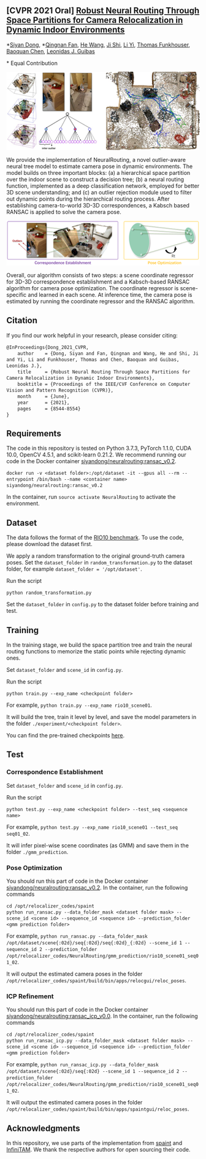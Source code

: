 ## [CVPR 2021 Oral] [Robust Neural Routing Through Space Partitions for Camera Relocalization in Dynamic Indoor Environments](https://arxiv.org/abs/2012.04746)

\*[Siyan Dong](https://siyandong.github.io/), \*[Qingnan Fan](https://fqnchina.github.io/), [He Wang](https://ai.stanford.edu/~hewang/), [Ji Shi](http://blog.sjj118.com/), [Li Yi](https://ericyi.github.io/), 
[Thomas Funkhouser](https://www.cs.princeton.edu/~funk/), [Baoquan Chen](http://cfcs.pku.edu.cn/baoquan/), [Leonidas J. Guibas](https://geometry.stanford.edu/member/guibas/)

\* Equal Contribution

![teaser](assets/teaser_traj.jpg)

We provide the implementation of NeuralRouting, a novel outlier-aware neural tree model to estimate camera pose in dynamic environments. 
The model builds on three important blocks: (a) a hierarchical space partition over the indoor scene to construct a decision tree; (b) a neural routing function, implemented as a deep classification network, employed for better 3D scene understanding; and (c) an outlier rejection module used to filter out dynamic points during the hierarchical routing process. After establishing camera-to-world 3D-3D correspondences, a Kabsch based RANSAC is applied to solve the camera pose. 

<img src="assets/two-step.jpg"/>

Overall, our algorithm consists of two steps: a scene coordinate regressor for 3D-3D correspondence establishment and a Kabsch-based RANSAC algorithm for camera pose optimization. The coordinate regressor is scene-specific and learned in each scene. At inference time, the camera pose is estimated by running the coordinate regressor and the RANSAC algorithm.


## Citation

If you find our work helpful in your research, please consider citing:
```
@InProceedings{Dong_2021_CVPR,
    author    = {Dong, Siyan and Fan, Qingnan and Wang, He and Shi, Ji and Yi, Li and Funkhouser, Thomas and Chen, Baoquan and Guibas, Leonidas J.},
    title     = {Robust Neural Routing Through Space Partitions for Camera Relocalization in Dynamic Indoor Environments},
    booktitle = {Proceedings of the IEEE/CVF Conference on Computer Vision and Pattern Recognition (CVPR)},
    month     = {June},
    year      = {2021},
    pages     = {8544-8554}
}
```


## Requirements

The code in this repository is tested on Python 3.7.3, PyTorch 1.1.0, CUDA 10.0, OpenCV 4.5.1, and scikit-learn 0.21.2. 
We recommend running our code in the Docker container [siyandong/neuralrouting:ransac_v0.2](https://hub.docker.com/repository/docker/siyandong/neuralrouting).
```
docker run -v <dataset folder>:/opt/dataset -it --gpus all --rm --entrypoint /bin/bash --name <container name> siyandong/neuralrouting:ransac_v0.2
```
In the container, run ```source activate NeuralRouting``` to activate the environment.


## Dataset

The data follows the format of the [RIO10 benchmark](http://vmnavab26.in.tum.de/RIO10/benchmarks.php). To use the code, please download the dataset first. 

We apply a random transformation to the original ground-truth camera poses. Set the ```dataset_folder``` in ```random_transformation.py``` to the dataset folder, for example ```dataset_folder = '/opt/dataset'```.

Run the script
```
python random_transformation.py
```

Set the ```dataset_folder``` in ```config.py``` to the dataset folder before training and test.


## Training

In the training stage, we build the space partition tree and train the neural routing functions to memorize the static points while rejecting dynamic ones. 

Set ```dataset_folder``` and ```scene_id``` in ```config.py```. 

Run the script
```
python train.py --exp_name <checkpoint folder>
```
For example, ```python train.py --exp_name rio10_scene01```.

It will build the tree, train it level by level, and save the model parameters in the folder ```./experiment/<checkpoint folder>```.

You can find the pre-trained checkpoints [here](todo).


## Test

### Correspondence Establishment

Set ```dataset_folder``` and ```scene_id``` in ```config.py```. 

Run the script
```
python test.py --exp_name <checkpoint folder> --test_seq <sequence name>
```
For example, ```python test.py --exp_name rio10_scene01 --test_seq seq01_02```.

It will infer pixel-wise scene coordinates (as GMM) and save them in the folder ```./gmm_prediction```.


### Pose Optimization

You should run this part of code in the Docker container [siyandong/neuralrouting:ransac_v0.2](https://hub.docker.com/repository/docker/siyandong/neuralrouting).
In the container, run the following commands
```
cd /opt/relocalizer_codes/spaint
python run_ransac.py --data_folder_mask <dataset folder mask> --scene_id <scene id> --sequence_id <sequence id> --prediction_folder <gmm prediction folder>
```
For example, ```python run_ransac.py --data_folder_mask /opt/dataset/scene{:02d}/seq{:02d}/seq{:02d}_{:02d} --scene_id 1 --sequence_id 2 --prediction_folder /opt/relocalizer_codes/NeuralRouting/gmm_prediction/rio10_scene01_seq01_02```.

It will output the estimated camera poses in the folder ```/opt/relocalizer_codes/spaint/build/bin/apps/relocgui/reloc_poses```.


### ICP Refinement

You should run this part of code in the Docker container [siyandong/neuralrouting:ransac_icp_v0.0](https://hub.docker.com/repository/docker/siyandong/neuralrouting). In the container, run the following commands
```
cd /opt/relocalizer_codes/spaint
python run_ransac_icp.py --data_folder_mask <dataset folder mask> --scene_id <scene id> --sequence_id <sequence id> --prediction_folder <gmm prediction folder>
```
For example, ```python run_ransac_icp.py --data_folder_mask /opt/dataset/scene{:02d}/seq{:02d} --scene_id 1 --sequence_id 2 --prediction_folder /opt/relocalizer_codes/NeuralRouting/gmm_prediction/rio10_scene01_seq01_02```.

It will output the estimated camera poses in the folder ```/opt/relocalizer_codes/spaint/build/bin/apps/spaintgui/reloc_poses```.


## Acknowledgments

In this repository, we use parts of the implementation from [spaint](https://github.com/torrvision/spaint) and [InfiniTAM](https://github.com/victorprad/InfiniTAM). We thank the respective authors for open sourcing their code.


<!--More Space Partition Strategies-->


<!--To compute scene bounding box and radius-->

